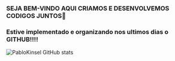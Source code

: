 ### SEJA BEM-VINDO AQUI CRIAMOS E DESENVOLVEMOS CODIGOS JUNTOS👋
### Estive implementado e organizando nos ultimos dias o GITHUB!!!!
![PabloKinsel GitHub stats](https://github-readme-stats.vercel.app/api?username=PabloKinsel&show_icons=true&theme=onedark)
